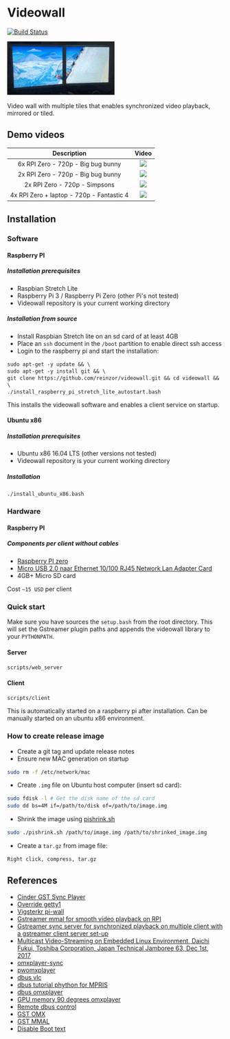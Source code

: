 # Videowall

[![Build Status](https://travis-ci.org/reinzor/videowall.svg?branch=master)](https://travis-ci.org/reinzor/videowall)

![2 monitor example](doc/example_2monitor.gif)

Video wall with multiple tiles that enables synchronized video playback, mirrored or tiled.

## Demo videos

| Description              |  Video                   |
:-------------------------:|:-------------------------:
6x RPI Zero - 720p - Big bug bunny | [![](https://img.youtube.com/vi/f5Dp35RL9q8/mqdefault.jpg)](https://www.youtube.com/watch?v=f5Dp35RL9q8&t=6s)
2x RPI Zero - 720p - Big bug bunny | [![](https://img.youtube.com/vi/J6anLNTHhKU/mqdefault.jpg)](https://www.youtube.com/watch?v=J6anLNTHhKU&t=6s)
2x RPI Zero - 720p - Simpsons | [![](https://img.youtube.com/vi/LbjiZv7XG90/mqdefault.jpg)](https://www.youtube.com/watch?v=LbjiZv7XG90)
4x RPI Zero + laptop - 720p - Fantastic 4 | [![](https://img.youtube.com/vi/6yAyf_zFOXs/mqdefault.jpg)](https://www.youtube.com/watch?v=6yAyf_zFOXs)

## Installation

### Software

#### Raspberry PI

##### Installation prerequisites

- Raspbian Stretch Lite
- Raspberry Pi 3 / Raspberry Pi Zero (other Pi's not tested)
- Videowall repository is your current working directory

##### Installation from source

- Install Raspbian Stretch lite on an sd card of at least 4GB
- Place an `ssh` document in the `/boot` partition to enable direct ssh access
- Login to the raspberry pi and start the installation:

```
sudo apt-get -y update && \
sudo apt-get -y install git && \
git clone https://github.com/reinzor/videowall.git && cd videowall && \
./install_raspberry_pi_stretch_lite_autostart.bash
```

This installs the videowall software and enables a client service on startup.

#### Ubuntu x86

##### Installation prerequisites

- Ubuntu x86 16.04 LTS (other versions not tested)
- Videowall repository is your current working directory

##### Installation

```
./install_ubuntu_x86.bash
```

### Hardware

#### Raspberry PI

##### Components per client without cables

- [Raspberry PI zero](https://www.adafruit.com/product/2885)
- [Micro USB 2.0 naar Ethernet 10/100 RJ45 Network Lan Adapter Card](https://nl.banggood.com/Micro-USB-2_0-to-Ethernet-10-or-100-RJ45-Network-Lan-Adapter-Card-p-921585.html)
- 4GB+ Micro SD card

Cost `~15 USD` per client

### Quick start

Make sure you have sources the `setup.bash` from the root directory. This will set the Gstreamer plugin paths and appends the videowall library to your `PYTHONPATH`.

#### Server

    scripts/web_server

#### Client

    scripts/client

This is automatically started on a raspberry pi after installation. Can be manually started on an ubuntu x86 environment.

### How to create release image

- Create a git tag and update release notes
- Ensure new MAC generation on startup

```bash
sudo rm -f /etc/network/mac
```

- Create `.img` file on Ubuntu host computer (insert sd card):

```bash
sudo fdisk -l # Get the disk name of the sd card
sudo dd bs=4M if=/path/to/disk of=/path/to/image.img
```

- Shrink the image using [pishrink.sh](https://raw.githubusercontent.com/Drewsif/PiShrink/master/pishrink.sh)

```bash
sudo ./pishrink.sh /path/to/image.img /path/to/shrinked_image.img
```

- Create a `tar.gz` from image file:

```
Right click, compress, tar.gz
```

## References

- [Cinder GST Sync Player](https://github.com/patrickFuerst/Cinder-GstVideoSyncPlayer)
- [Override getty1](https://raymii.org/s/tutorials/Run_software_on_tty1_console_instead_of_login_getty.html)
- [Vigsterkr pi-wall](https://github.com/vigsterkr/pi-wall)
- [Gstreamer mmal for smooth video playback on RPI](https://gstreamer.freedesktop.org/data/events/gstreamer-conference/2016/John%20Sadler%20-%20Smooth%20video%20on%20Raspberry%20Pi%20with%20gst-mmal%20(Lightning%20Talk).pdf)
- [Gstreamer sync server for synchronized playback on multiple client with a gstreamer client server set-up](https://github.com/ford-prefect/gst-sync-server)
- [Multicast Video-Streaming on Embedded Linux Environment, Daichi Fukui, Toshiba Corporation, Japan Technical Jamboree 63, Dec 1st, 2017](https://elinux.org/images/3/33/Multicast_jamboree63_fukui.pdf)
- [omxplayer-sync](https://github.com/turingmachine/omxplayer-sync)
- [pwomxplayer](https://github.com/JeffCost/pwomxplayer)
- [dbus vlc](https://wiki.videolan.org/DBus-spec/)
- [dbus tutorial phython for MPRIS](http://amhndu.github.io/Blog/python-dbus-mpris.html)
- [dbus omxplayer](https://github.com/popcornmix/omxplayer)
- [GPU memory 90 degrees omxplayer](https://github.com/popcornmix/omxplayer/issues/467)
- [Remote dbus control](https://stackoverflow.com/questions/10158684/connecting-to-dbus-over-tcp/13275973#13275973)
- [GST OMX](https://github.com/GStreamer/gst-omx)
- [GST MMAL](https://github.com/youviewtv/gst-mmal)
- [Disable Boot text](https://retropie.org.uk/docs/FAQ/#how-do-i-hide-the-boot-text)
